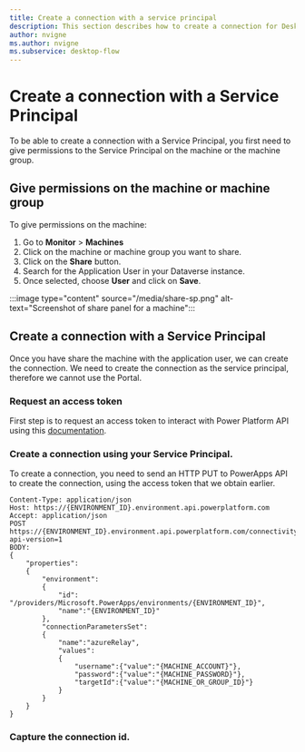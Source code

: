 ```yaml
---
title: Create a connection with a service principal
description: This section describes how to create a connection for Desktop Flow by a Service Principal
author: nvigne
ms.author: nvigne
ms.subservice: desktop-flow
---
```


# Create a connection with a Service Principal
To be able to create a connection with a Service Principal, you first need to give permissions to the Service Principal on the machine or the machine group.

## Give permissions on the machine or machine group
To give permissions on the machine:
1. Go to **Monitor** > **Machines**
2. Click on the machine or machine group you want to share.
3. Click on the **Share** button.
4. Search for the Application User in your Dataverse instance.
5. Once selected, choose **User** and click on **Save**.

:::image type="content" source="/media/share-sp.png" alt-text="Screenshot of share panel for a machine":::

## Create a connection with a Service Principal
Once you have share the machine with the application user, we can create the connection. We need to create the connection as the service principal, therefore we cannot use the Portal.

### Request an access token
First step is to request an access token to interact with Power Platform API using this [documentation](/power-platform/admin/programmability-authentication-v2#step-5-request-an-access-token).

### Create a connection using your Service Principal.
To create a connection, you need to send an HTTP PUT to PowerApps API to create the connection, using the access token that we obtain earlier.

```HTTP
Content-Type: application/json
Host: https://{ENVIRONMENT_ID}.environment.api.powerplatform.com
Accept: application/json
POST https://{ENVIRONMENT_ID}.environment.api.powerplatform.com/connectivity/connectors/shared_uiflow/connections/{CONNECTION_ID}?api-version=1
BODY:
{
    "properties":
    {
        "environment":
        {
            "id": "/providers/Microsoft.PowerApps/environments/{ENVIRONMENT_ID}",
            "name":"{ENVIRONMENT_ID}"
        },
        "connectionParametersSet":
        {
            "name":"azureRelay",
            "values":
            {
                "username":{"value":"{MACHINE_ACCOUNT}"},
                "password":{"value":"{MACHINE_PASSWORD}"},
                "targetId":{"value":"{MACHINE_OR_GROUP_ID}"}
            }
        }
    }
}
```


### Capture the connection id.


